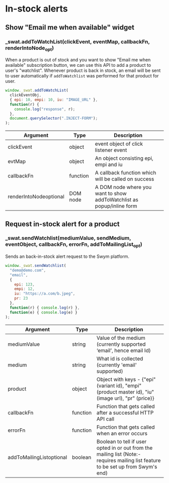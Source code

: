 # In-stock alerts

## Show "Email me when available" widget

### _swat.addToWatchList(clickEvent, eventMap, callbackFn, renderIntoNode<sub class="subscript">opt</sub>)

When a product is out of stock and you want to show "Email me when available" subscription button, we can use this API to add a product to user's "watchlist". Whenever product is back in stock, an email will be sent to user automatically if `addToWatchlist` was performed for that product for user.

```javascript
window._swat.addToWatchList(
  clickEventObj,
  { epi: 10, empi: 10, iu: "IMAGE_URL" },
  function(r) {
    console.log("response", r);
  },
  document.querySelector(".INJECT-FORM");
);
```

Argument | Type | Description
--------- | ------- | -----------
clickEvent | object | event object of click listener event
evtMap | object | An object consisting epi, empi and iu
callbackFn | function | A callback function which will be called on success
renderIntoNode<span>optional</span> | DOM node | A DOM node where you want to show addToWatchlist as popup/inline form


## Request in-stock alert for a product

### _swat.sendWatchlist(mediumValue, sendMedium, eventObject, callbackFn, errorFn, addToMailingList<sub class="subscript">opt</sub>)

Sends an back-in-stock alert request to the Swym platform.

```javascript
window._swat.sendWatchlist(
  "demo@demo.com",
  "email",
  {
    epi: 123,
    empi: 12,
    iu: "https://a.com/b.jpeg",
    pr: 23
  },
  function(r) { console.log(r) },
  function(e) { console.log(e) }
);
```

Argument | Type | Description
--------- | ------- | -----------
mediumValue | string | Value of the medium (currently supported ‘email’, hence email Id)
medium | string | What id is collected (currently 'email' supported)
product | object | Object with keys - {"epi" (variant id), "empi" (product master id), "iu" (image url), "pr" (price)}
callbackFn | function | Function that gets called after a successful HTTP API call
errorFn | function | Function that gets called when an error occurs
addToMailingList<span>optional</span> | boolean | Boolean to tell if user opted in or out from the mailing list (Note:- requires mailing list feature to be set up from Swym's end)
